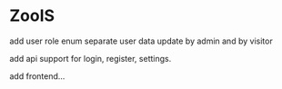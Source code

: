 # ZooIS
add user role enum
separate user data update by admin and by visitor

add api support for login, register, settings.

add frontend...
